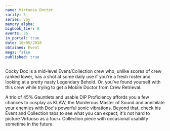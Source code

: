 ```yaml
---
name: Virtuoso Doctor
rarity: 5
series: voy
memory_alpha:
bigbook_tier: 8
events: 36
in_portal: true
date: 10/05/2018
obtained: Event
mega: false
published: true
---
```


Cocky Doc is a mid-level Event/Collection crew who, unlike scores of crew ranked lower, has a shot at some daily use if you're a fresh roster and looking at a pretty nasty Legendary Behold. Or, you’ve found yourself with this crew while trying to get a Mobile Doctor from Crew Retrieval.

A trio of 45% Gauntlets and usable DIP Proficiency affords you a few chances to cosplay as KLAW, the Murderous Master of Sound and annihilate your enemies with Doc's powerful sonic vibrations. Beyond that, check his Event and Collection tabs to see what you can expect; it's not hard to picture Virtuoso as a four+ Collection piece with occasional usability sometime in the future.
